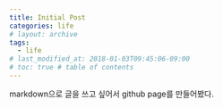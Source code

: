 ```yaml
---
title: Initial Post
categories: life
# layout: archive
tags:
  - life
# last_modified_at: 2018-01-03T09:45:06-09:00
# toc: true # table of contents
---
```


markdown으로 글을 쓰고 싶어서 github page를 만들어봤다.